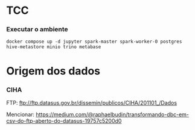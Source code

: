 # TCC


### Executar o ambiente

```
docker compose up -d jupyter spark-master spark-worker-0 postgres hive-metastore minio trino metabase 
```


# Origem dos dados

### CIHA

FTP: ftp://ftp.datasus.gov.br/dissemin/publicos/CIHA/201101_/Dados

Mencionar: https://medium.com/@raphaelbudin/transformando-dbc-em-csv-do-ftp-aberto-do-datasus-19757c5200d0